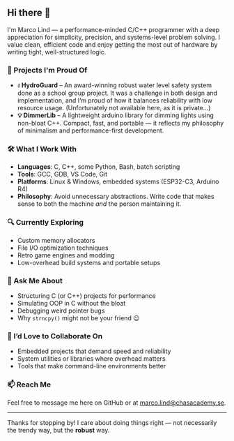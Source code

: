 ## Hi there 👋

I'm Marco Lind — a performance-minded C/C++ programmer with a deep appreciation for simplicity, precision, and systems-level problem solving. I value clean, efficient code and enjoy getting the most out of hardware by writing tight, well-structured logic.

### 🚀 Projects I'm Proud Of

- **💧 HydroGuard** – An award-winning robust water level safety system done as a school group project. It was a challenge in both design and implementation, and I’m proud of how it balances reliability with low resource usage. (Unfortunately not available here, as it is private...)
- **💡 DimmerLib** – A lightweight arduino library for dimming lights using non-bloat C++. Compact, fast, and portable — it reflects my philosophy of minimalism and performance-first development.

### 🛠️ What I Work With

- **Languages**: C, C++, some Python, Bash, batch scripting
- **Tools**: GCC, GDB, VS Code, Git
- **Platforms**: Linux & Windows, embedded systems (ESP32-C3, Arduino R4)
- **Philosophy**: Avoid unnecessary abstractions. Write code that makes sense to both the machine *and* the person maintaining it.

### 🔍 Currently Exploring

- Custom memory allocators  
- File I/O optimization techniques  
- Retro game engines and modding  
- Low-overhead build systems and portable setups

### 💬 Ask Me About

- Structuring C (or C++) projects for performance
- Simulating OOP in C without the bloat
- Debugging weird pointer bugs
- Why `strncpy()` might not be your friend 😉

### 🤝 I’d Love to Collaborate On

- Embedded projects that demand speed and reliability
- System utilities or libraries where overhead matters
- Tools that make command-line environments better

### 📫 Reach Me

Feel free to message me here on GitHub or at marco.lind@chasacademy.se.

---

Thanks for stopping by! I care about doing things right — not necessarily the trendy way, but the **robust** way.



<!--
**Marco-Lind-ChasAcademy/Marco-Lind-ChasAcademy** is a ✨ _special_ ✨ repository because its `README.md` (this file) appears on your GitHub profile.

Here are some ideas to get you started:

- 🔭 I’m currently working on ...
- 🌱 I’m currently learning ...
- 👯 I’m looking to collaborate on ...
- 🤔 I’m looking for help with ...
- 💬 Ask me about ...
- 📫 How to reach me: ...
- 😄 Pronouns: ...
- ⚡ Fun fact: ...
-->
